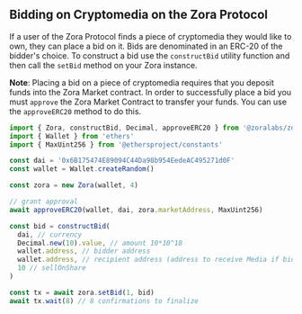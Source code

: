 ## Bidding on Cryptomedia on the Zora Protocol

If a user of the Zora Protocol finds a piece of cryptomedia they would like to own, they can place a bid on it.
Bids are denominated in an ERC-20 of the bidder's choice. To construct a bid use the `constructBid` utility function and then call the `setBid` method on your Zora instance.

**Note**: Placing a bid on a piece of cryptomedia requires that you deposit funds into the Zora Market contract. In order to successfully place a bid you must `approve` the Zora Market Contract to transfer your funds. You can use the `approveERC20` method to do this.

```typescript
import { Zora, constructBid, Decimal, approveERC20 } from '@zoralabs/zdk'
import { Wallet } from 'ethers'
import { MaxUint256 } from '@ethersproject/constants'

const dai = '0x6B175474E89094C44Da98b954EedeAC495271d0F'
const wallet = Wallet.createRandom()

const zora = new Zora(wallet, 4)

// grant approval
await approveERC20(wallet, dai, zora.marketAddress, MaxUint256)

const bid = constructBid(
  dai, // currency
  Decimal.new(10).value, // amount 10*10^18
  wallet.address, // bidder address
  wallet.address, // recipient address (address to receive Media if bid is accepted)
  10 // sellOnShare
)

const tx = await zora.setBid(1, bid)
await tx.wait(8) // 8 confirmations to finalize
```
